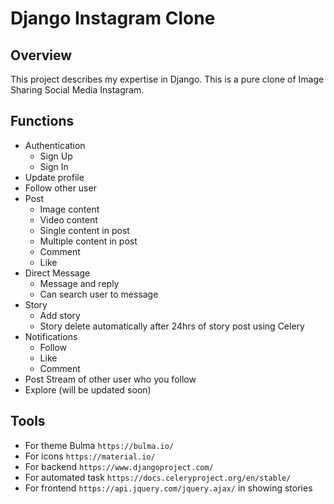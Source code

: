 # Django Instagram Clone

## Overview
This project describes my expertise in Django. This is a pure clone of Image Sharing Social Media Instagram.

## Functions
* Authentication
  * Sign Up
  * Sign In
* Update profile
* Follow other user
* Post
  * Image content
  * Video content
  * Single content in post
  * Multiple content in post
  * Comment
  * Like
* Direct Message
  * Message and reply
  * Can search user to message
* Story
  * Add story
  * Story delete automatically after 24hrs of story post using Celery
* Notifications
  * Follow
  * Like
  * Comment
* Post Stream of other user who you follow
* Explore (will be updated soon)

## Tools
* For theme Bulma `https://bulma.io/`
* For icons `https://material.io/`
* For backend `https://www.djangoproject.com/`
* For automated task `https://docs.celeryproject.org/en/stable/`
* For frontend `https://api.jquery.com/jquery.ajax/` in showing stories
